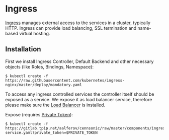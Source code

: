 # Ingress

[Ingress] manages external access to the services in a cluster, typically HTTP.
Ingress can provide load balancing, SSL termination and name-based virtual
hosting.

## Installation

First we install Ingress Controller, Default Backend and other necessary objects
(like Roles, Bindings, Namespace):

```
$ kubectl create -f https://raw.githubusercontent.com/kubernetes/ingress-nginx/master/deploy/mandatory.yaml
```

To access any ingress controlled services the controller itself should be
exposed as a service. We expose it as load balancer service, therefore please
make sure the [Load Balancer] is installed.

Expose (requires [Private Token]):

```
$ kubectl create -f https://gitlab.tpip.net/aalferov/cennsonic/raw/master/components/ingress/ingress-service.yaml?private_token=$PRIVATE_TOKEN
```

<!-- Links -->

[Ingress]: https://kubernetes.io/docs/concepts/services-networking/ingress
[Load Balancer]: loadbalancer.md

[Private Token]: ../gitlab_private_token.md
